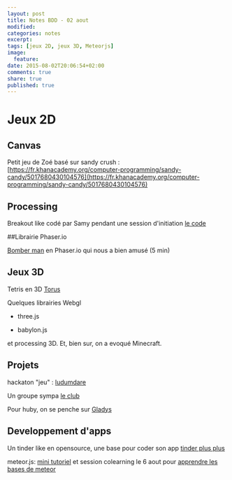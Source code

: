 ```yaml
---
layout: post
title: Notes BDD - 02 aout
modified:
categories: notes
excerpt:
tags: [jeux 2D, jeux 3D, Meteorjs]
image:
  feature:
date: 2015-08-02T20:06:54+02:00
comments: true
share: true
published: true
---
```

# Jeux 2D

## Canvas

Petit jeu de Zoé basé sur sandy crush : [https://fr.khanacademy.org/computer-programming/sandy-candy/5017680430104576](https://fr.khanacademy.org/computer-programming/sandy-candy/5017680430104576)

## Processing

Breakout like codé par Samy pendant une session d'initiation [le code](https://raw.githubusercontent.com/samy/Workshop-processing/master/script4_pong/script4_pong.pde)

##Librairie Phaser.io

[Bomber man](https://limitless-brook-9339.herokuapp.com/) en Phaser.io qui nous a bien amusé (5 min) 

## Jeux 3D

Tetris en 3D [Torus](http://www.benjoffe.com/code/games/torus)

Quelques librairies Webgl

* three.js

* babylon.js

et processing 3D. Et, bien sur, on a evoqué Minecraft.

## Projets

hackaton "jeu" : [ludumdare](http://ludumdare.com/compo/2015/07/20/ludum-dare-33-in-5-weeks-theme-suggestions-open/)

Un groupe sympa [ le club ](http://leclub.github.io/)

Pour huby, on se penche sur [Gladys](http://gladysproject.com/fr/)

## Developpement d'apps

Un tinder like en opensource, une base pour coder son app [tinder plus plus](http://tinderplusplus.com/)

meteor.js: [mini tutoriel](http://lesgeeksdudimanche.github.io/articles/Meteor.js/) et session colearning le 6 aout pour [apprendre les bases de meteor](http://www.eventbrite.com/e/faire-un-prototype-dapp-les-bases-tickets-17999929273)